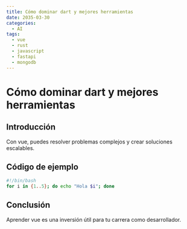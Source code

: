 ```yaml
---
title: Cómo dominar dart y mejores herramientas
date: 2035-03-30
categories:
  - AI
tags:
  - vue
  - rust
  - javascript
  - fastapi
  - mongodb
---
```


# Cómo dominar dart y mejores herramientas

## Introducción

Con vue, puedes resolver problemas complejos y crear soluciones escalables.

## Código de ejemplo

```bash
#!/bin/bash
for i in {1..5}; do echo "Hola $i"; done
```

## Conclusión

Aprender vue es una inversión útil para tu carrera como desarrollador.